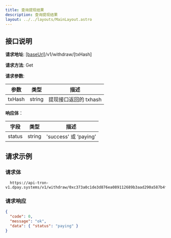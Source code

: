 ```yaml
---
title: 查询提现结果
description: 查询提现结果
layout: ../../layouts/MainLayout.astro
---
```


## 接口说明

**请求地址**: [[baseUrl]](/zh-CN/config)/v1/withdraw/[txHash]

**请求方法**: Get

**请求参数**:

| 参数   | 类型   | 描述                    |
| ------ | ------ | ----------------------- |
| txHash | string | 提现接口返回的 txhash |

**响应体**：

| 字段   | 类型   | 描述                  |
| ------ | ------ | --------------------- |
| status | string | 'success' 或 ‘paying’ |

## 请求示例

### 请求体

```
  https://api-tron-v1.dpay.systems/v1/withdraw/0xc373a0c1de3d876ea089112689b3aad290a587b4f5095a3b1cd1bbb1089e6373
```

### 请求响应

```json
{ 
  "code": 0,
  "message": "ok",
  "data": { "status": "paying" }
}
```

